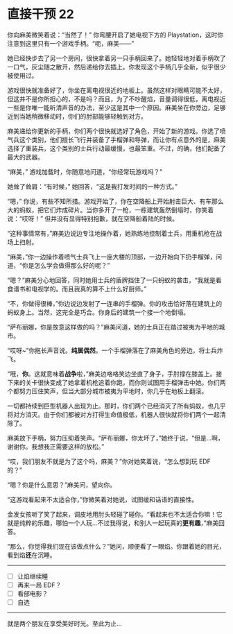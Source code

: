# 直接干预 22

你向麻美微笑着说：“当然了！” 你弯腰开启了她电视下方的 Playstation，这时你注意到这里只有一个游戏手柄。“呃，麻美——”

她已经快步去了另一个房间，很快拿着另一只手柄回来了。她轻轻地对着手柄吹了一口气，灰尘随之散开，然后递给你去插上。你发现这个手柄几乎全新，似乎很少被使用过。

游戏很快就准备好了，你坐在离电视很近的地板上。虽然这样对眼睛可能不太好，但这并不是你所担心的，不是吗？而且，为了不吵醒焰，音量调得很低，离电视近一些是你唯一能听清声音的办法，至少这是其中一个原因。麻美坐在你旁边，足够近到当她稍微移动时，你们的肘部能够轻触到对方。

麻美递给你更新的手柄，你们两个很快就选好了角色，开始了新的游戏。你选了喷气兵这个类别，他们擅长飞行并装备了手榴弹和导弹，而让你有点意外的是，麻美选择了重装兵，这个类别的士兵行动最缓慢，也最笨重。不过，的确，他们配备了最大的武器。

“麻美，” 游戏加载时，你随意地问道，“你经常玩游戏吗？”

她耸了耸肩：“有时候，” 她回答，“这是我打发时间的一种方式。”

“嗯，” 你说，有些不知所措。游戏开始了，你在空降船上开始射击巨大、有车那么大的蚂蚁，把它们炸成碎片。当你多开了一枪，一栋建筑轰然倒塌时，你笑着说：“哎呀！” 但并没有显得特别抱歉，就在空降船着陆的时候。

“这种事情常有，”麻美边说边专注地操作着，她熟练地控制着士兵，用重机枪在战场上扫射。

“麻美，”你一边操作着喷气士兵飞上一座大楼的顶部，一边开始向下扔手榴弹，问道，“你是怎么学会做得那么好的呢？”

“嗯？”麻美分心地回答，同时她用士兵的盾牌挡住了一只蚂蚁的袭击，“我就是看食谱书和电视学的。而且我真的算不上什么好厨师。”

“不，你做得很棒，”你边说边发射了一连串的手榴弹。你的攻击恰好落在建筑上的蚂蚁身上。当然，这完全是巧合。你身后的建筑一个接一个地倒塌。

“萨布丽娜，你是故意这样做的吗？”麻美问道，她的士兵正在踏过被夷为平地的城市。

“哎呀~”你拖长声音说。**纯属偶然**，一个手榴弹落在了麻美角色的旁边，将士兵炸飞。

“哦，**你**。这就意味着**战争**啦，”麻美边咯咯笑边坐直了身子，手肘撑在膝盖上。接下来的关卡很快变成了她拿着机枪追着你跑，而你则试图用手榴弹击中她。你们两个都努力压住笑声，但当大部分城市被夷为平地时，你几乎在地板上翻滚。

一切都持续到巨型机器人出现为止。那时，你们两个已经消灭了所有蚂蚁，也几乎将对方消灭。由于你们都被对方打得生命值极低，机器人很快就将你们两个一起清除了。

麻美放下手柄，努力压抑着笑声。“萨布丽娜，你太坏了，”她终于说，“但是...啊，谢谢你。我想我正需要这样的放松。”

“哎，我们朋友不就是为了这个吗，麻美？”你对她笑着说，“怎么想到玩 EDF 的？”

“嗯？你是什么意思？”麻美问，望向你。

“这游戏看起来不太适合你，”你微笑着对她说，试图缓和话语的直接性。

金发女孩听了笑了起来，调皮地用肘头轻碰了碰你。“看起来也不太适合你嘛！它就是纯粹的乐趣，哪怕一个人玩...不过我得说，和别人一起玩真的**更有趣**，”麻美回答。

“那么，你觉得我们现在该做点什么？”她问，顺便看了一眼焰。你跟着她的目光，看到焰**还**在沉睡。

---

- [ ] 让焰继续睡
- [ ] 再来一局 EDF？
- [ ] 看部电影？
- [ ] 自选

---

就是两个朋友在享受美好时光。至此为止...
